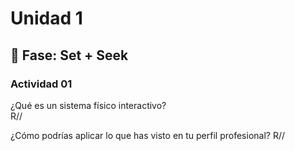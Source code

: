 # Unidad 1

## 🔎 Fase: Set + Seek
### Actividad 01
¿Qué es un sistema físico interactivo?  
R// 

¿Cómo podrías aplicar lo que has visto en tu perfil profesional?
R//



